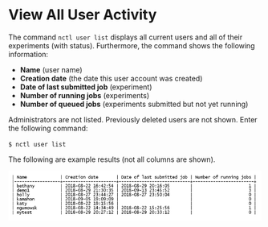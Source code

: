 # View All User Activity

The command `nctl user list` displays all current users and all of their experiments (with status). Furthermore, the command shows the following information:

  * **Name** (user name)
  * **Creation date** (the date this user account was created)
  * **Date of last submitted job** (experiment)
  * **Number of running jobs** (experiments)
  * **Number of queued jobs** (experiments submitted but not yet running)

Administrators are not listed. Previously deleted users are not shown. Enter the following command:

`$ nctl user list`

The following are example results (not all columns are shown).

![](images/user_list.png)


